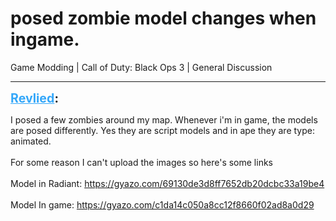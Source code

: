 # posed zombie model changes when ingame.
Game Modding | Call of Duty: Black Ops 3 | General Discussion

---
<strong style="font-size: 1.4em;"><span style="text-decoration: underline;text-decoration-color: #34a7f9;"><span style="color:#34a7f9;">Revlied</span></span>:</strong>

<p>I posed a few zombies around my map. Whenever i&#39;m in game, the models are posed differently. Yes they are script models and in ape they are type: animated. <br /><br />For some reason I can&#39;t upload the images so here&#39;s some links<br /><br />Model in Radiant: <a href="https://gyazo.com/69130de3d8ff7652db20dcbc33a19be4">https://gyazo.com/69130de3d8ff7652db20dcbc33a19be4</a><br /><br />Model In game: <a href="https://gyazo.com/c1da14c050a8cc12f8660f02ad8a0d29">https://gyazo.com/c1da14c050a8cc12f8660f02ad8a0d29</a></p>
